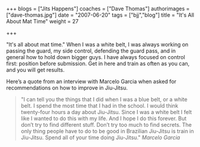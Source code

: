 +++
blogs = ["Jits Happens"]
coaches = ["Dave Thomas"]
authorimages = ["dave-thomas.jpg"]
date = "2007-06-20"
tags = ["bjj","blog"]
title = "It's All About Mat Time"
weight = 27

+++

"It's all about mat time." When I was a white belt, I was always working on passing the guard, my side control, defending the guard pass, and in general how to hold down bigger guys. I have always focused on control first: position before submission. Get in here and train as often as you can, and you will get results.

Here’s a quote from an interview with Marcelo Garcia when asked for recommendations on how to improve in Jiu-Jitsu.

>"I can tell you the things that I did when I was a blue belt, or a white belt. I spend the most time that I had in the school. I would think twenty-four hours a day about Jiu-Jitsu. Since I was a white belt I felt like I wanted to do this with my life. And I hope I do this forever. But don’t try to find different stuff. Don’t try too much to find secrets.
The only thing people have to do to be good in Brazilian Jiu-Jitsu is train in Jiu-Jitsu. Spend all of your time doing Jiu-Jitsu."
<cite>Marcelo Garcia</cite>
